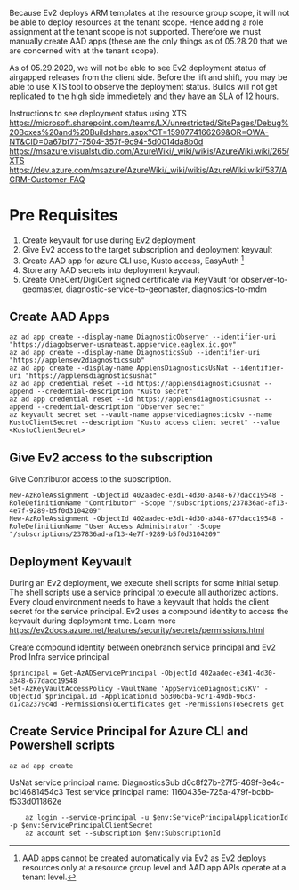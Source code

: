 Because Ev2 deploys ARM templates at the resource group scope, it will not be able to deploy resources at the tenant scope. Hence adding a role assignment at the tenant scope is not supported. Therefore we must manually create AAD apps (these are the only things as of 05.28.20 that we are concerned with at the tenant scope).

As of 05.29.2020, we will not be able to see Ev2 deployment status of airgapped releases from the client side. Before the lift and shift, you may be able to use XTS tool to observe the deployment status. Builds will not get replicated to the high side immedietely and they have an SLA of 12 hours.

Instructions to see deployment status using XTS
https://microsoft.sharepoint.com/teams/LX/unrestricted/SitePages/Debug%20Boxes%20and%20Buildshare.aspx?CT=1590774166269&OR=OWA-NT&CID=0a67bf77-7504-357f-9c94-5d0014da8b0d
https://msazure.visualstudio.com/AzureWiki/_wiki/wikis/AzureWiki.wiki/265/XTS
https://dev.azure.com/msazure/AzureWiki/_wiki/wikis/AzureWiki.wiki/587/AGRM-Customer-FAQ


# Pre Requisites

1. Create keyvault for use during Ev2 deployment
2. Give Ev2 access to the target subscription and deployment keyvault
3. Create AAD app for azure CLI use, Kusto access, EasyAuth [^1]
4. Store any AAD secrets into deployment keyvault
5. Create OneCert/DigiCert signed certificate via KeyVault for observer-to-geomaster, diagnostic-service-to-geomaster, diagnostics-to-mdm

[^1]: AAD apps cannot be created automatically via Ev2 as Ev2 deploys resources only at a resource group level and AAD app APIs operate at a tenant level.

## Create AAD Apps
```
az ad app create --display-name DiagnosticObserver --identifier-uri "https://diagobserver-usnateast.appservice.eaglex.ic.gov"
az ad app create --display-name DiagnosticsSub --identifier-uri "https://applensev2diagnosticssub"
az ad app create --display-name ApplensDiagnosticsUsNat --identifier-uri "https://applensdiagnosticsusnat"
az ad app credential reset --id https://applensdiagnosticsusnat --append --credential-description "Kusto secret"
az ad app credential reset --id https://applensdiagnosticsusnat --append --credential-description "Observer secret"
az keyvault secret set --vault-name appservicediagnosticskv --name KustoClientSecret --description "Kusto access client secret" --value <KustoClientSecret>
```

## Give Ev2 access to the subscription
Give Contributor access to the subscription.

```
New-AzRoleAssignment -ObjectId 402aadec-e3d1-4d30-a348-677dacc19548 -RoleDefinitionName "Contributor" -Scope "/subscriptions/237836ad-af13-4e7f-9289-b5f0d3104209"
New-AzRoleAssignment -ObjectId 402aadec-e3d1-4d30-a348-677dacc19548 -RoleDefinitionName "User Access Administrator" -Scope "/subscriptions/237836ad-af13-4e7f-9289-b5f0d3104209"
```

## Deployment Keyvault

During an Ev2 deployment, we execute shell scripts for some initial setup. The shell scripts use a service principal to execute all authorized actions. Every cloud environment needs to have a keyvault that holds the client secret for the service principal. Ev2 uses a compound identity to access the keyvault during deployment time. Learn more https://ev2docs.azure.net/features/security/secrets/permissions.html

Create compound identity between onebranch service principal and Ev2 Prod Infra service principal
``` 
$principal = Get-AzADServicePrincipal -ObjectId 402aadec-e3d1-4d30-a348-677dacc19548
Set-AzKeyVaultAccessPolicy -VaultName 'AppServiceDiagnosticsKV' -ObjectId $principal.Id -ApplicationId 5b306cba-9c71-49db-96c3-d17ca2379c4d -PermissionsToCertificates get -PermissionsToSecrets get
```

## Create Service Principal for Azure CLI and Powershell scripts

```
az ad app create 
```
UsNat service principal name: DiagnosticsSub d6c8f27b-27f5-469f-8e4c-bc14681454c3
Test  service principal name: 1160435e-725a-479f-bcbb-f533d011862e

```
    az login --service-principal -u $env:ServicePrincipalApplicationId -p $env:ServicePrincipalClientSecret
    az account set --subscription $env:SubscriptionId   
``` 

